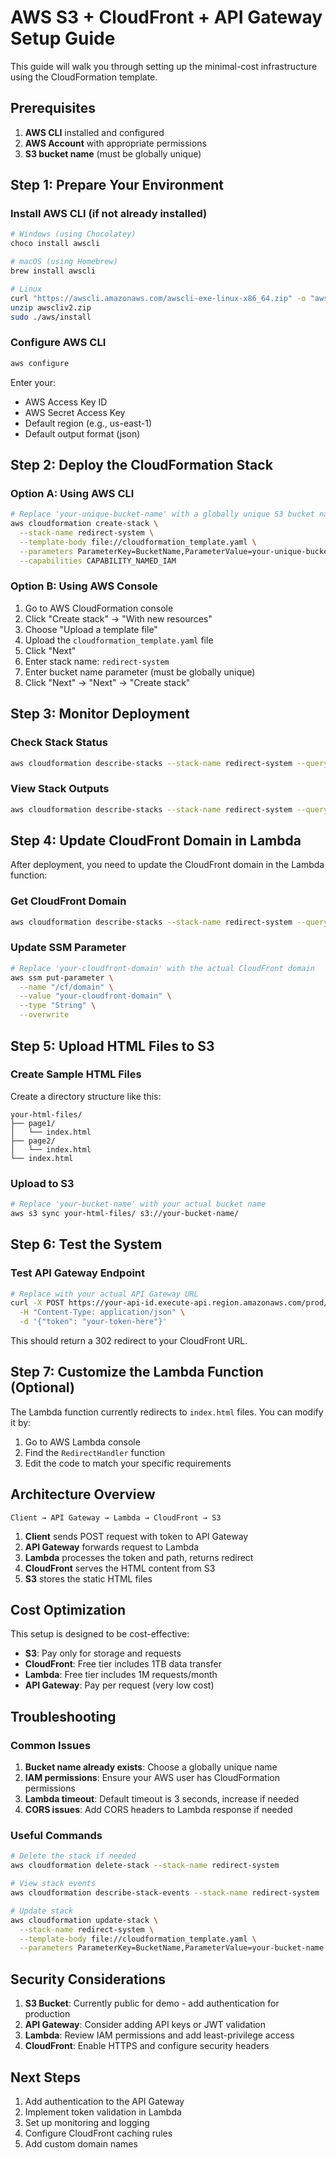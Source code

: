# AWS S3 + CloudFront + API Gateway Setup Guide

This guide will walk you through setting up the minimal-cost infrastructure using the CloudFormation template.

## Prerequisites

1. **AWS CLI** installed and configured
2. **AWS Account** with appropriate permissions
3. **S3 bucket name** (must be globally unique)

## Step 1: Prepare Your Environment

### Install AWS CLI (if not already installed)
```bash
# Windows (using Chocolatey)
choco install awscli

# macOS (using Homebrew)
brew install awscli

# Linux
curl "https://awscli.amazonaws.com/awscli-exe-linux-x86_64.zip" -o "awscliv2.zip"
unzip awscliv2.zip
sudo ./aws/install
```

### Configure AWS CLI
```bash
aws configure
```
Enter your:
- AWS Access Key ID
- AWS Secret Access Key
- Default region (e.g., us-east-1)
- Default output format (json)

## Step 2: Deploy the CloudFormation Stack

### Option A: Using AWS CLI
```bash
# Replace 'your-unique-bucket-name' with a globally unique S3 bucket name
aws cloudformation create-stack \
  --stack-name redirect-system \
  --template-body file://cloudformation_template.yaml \
  --parameters ParameterKey=BucketName,ParameterValue=your-unique-bucket-name \
  --capabilities CAPABILITY_NAMED_IAM
```

### Option B: Using AWS Console
1. Go to AWS CloudFormation console
2. Click "Create stack" → "With new resources"
3. Choose "Upload a template file"
4. Upload the `cloudformation_template.yaml` file
5. Click "Next"
6. Enter stack name: `redirect-system`
7. Enter bucket name parameter (must be globally unique)
8. Click "Next" → "Next" → "Create stack"

## Step 3: Monitor Deployment

### Check Stack Status
```bash
aws cloudformation describe-stacks --stack-name redirect-system --query 'Stacks[0].StackStatus'
```

### View Stack Outputs
```bash
aws cloudformation describe-stacks --stack-name redirect-system --query 'Stacks[0].Outputs'
```

## Step 4: Update CloudFront Domain in Lambda

After deployment, you need to update the CloudFront domain in the Lambda function:

### Get CloudFront Domain
```bash
aws cloudformation describe-stacks --stack-name redirect-system --query 'Stacks[0].Outputs[?OutputKey==`CloudFrontDomain`].OutputValue' --output text
```

### Update SSM Parameter
```bash
# Replace 'your-cloudfront-domain' with the actual CloudFront domain
aws ssm put-parameter \
  --name "/cf/domain" \
  --value "your-cloudfront-domain" \
  --type "String" \
  --overwrite
```

## Step 5: Upload HTML Files to S3

### Create Sample HTML Files
Create a directory structure like this:
```
your-html-files/
├── page1/
│   └── index.html
├── page2/
│   └── index.html
└── index.html
```

### Upload to S3
```bash
# Replace 'your-bucket-name' with your actual bucket name
aws s3 sync your-html-files/ s3://your-bucket-name/
```

## Step 6: Test the System

### Test API Gateway Endpoint
```bash
# Replace with your actual API Gateway URL
curl -X POST https://your-api-id.execute-api.region.amazonaws.com/prod/page1 \
  -H "Content-Type: application/json" \
  -d '{"token": "your-token-here"}'
```

This should return a 302 redirect to your CloudFront URL.

## Step 7: Customize the Lambda Function (Optional)

The Lambda function currently redirects to `index.html` files. You can modify it by:

1. Go to AWS Lambda console
2. Find the `RedirectHandler` function
3. Edit the code to match your specific requirements

## Architecture Overview

```
Client → API Gateway → Lambda → CloudFront → S3
```

1. **Client** sends POST request with token to API Gateway
2. **API Gateway** forwards request to Lambda
3. **Lambda** processes the token and path, returns redirect
4. **CloudFront** serves the HTML content from S3
5. **S3** stores the static HTML files

## Cost Optimization

This setup is designed to be cost-effective:
- **S3**: Pay only for storage and requests
- **CloudFront**: Free tier includes 1TB data transfer
- **Lambda**: Free tier includes 1M requests/month
- **API Gateway**: Pay per request (very low cost)

## Troubleshooting

### Common Issues

1. **Bucket name already exists**: Choose a globally unique name
2. **IAM permissions**: Ensure your AWS user has CloudFormation permissions
3. **Lambda timeout**: Default timeout is 3 seconds, increase if needed
4. **CORS issues**: Add CORS headers to Lambda response if needed

### Useful Commands

```bash
# Delete the stack if needed
aws cloudformation delete-stack --stack-name redirect-system

# View stack events
aws cloudformation describe-stack-events --stack-name redirect-system

# Update stack
aws cloudformation update-stack \
  --stack-name redirect-system \
  --template-body file://cloudformation_template.yaml \
  --parameters ParameterKey=BucketName,ParameterValue=your-bucket-name
```

## Security Considerations

1. **S3 Bucket**: Currently public for demo - add authentication for production
2. **API Gateway**: Consider adding API keys or JWT validation
3. **Lambda**: Review IAM permissions and add least-privilege access
4. **CloudFront**: Enable HTTPS and configure security headers

## Next Steps

1. Add authentication to the API Gateway
2. Implement token validation in Lambda
3. Set up monitoring and logging
4. Configure CloudFront caching rules
5. Add custom domain names 